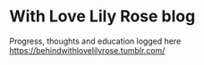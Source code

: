 # With Love Lily Rose blog
Progress, thoughts and education logged here https://behindwithlovelilyrose.tumblr.com/
